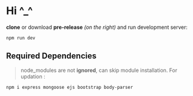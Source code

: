# Hi ^_^

**clone** or download **pre-release** *(on the right)* and run development server:

```
npm run dev
```


## Required Dependencies

> node_modules are not **ignored**, can skip module installation.
> For updation :
```
npm i express mongoose ejs bootstrap body-parser
```


